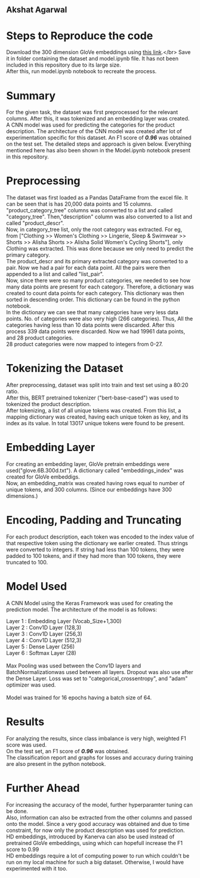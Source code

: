 ## Akshat Agarwal

# Steps to Reproduce the code

Download the 300 dimension GloVe embeddings using [this link]("https://nlp.stanford.edu/projects/glove/").</br>
Save it in folder containing the dataset and model.ipynb file. It has not been included in this repository due to its large size. </br>
After this, run model.ipynb notebook to recreate the process.


# Summary
For the given task, the dataset was first preprocessed for the relevant columns. After this, it was tokenized and an embedding layer was created. A CNN model was used for predicting the categories for the product description. The architecture of the CNN model was created after lot of experimentation specific for this dataset. An F1 score of <b><i>0.96</i></b> was obtained on the test set. The detailed steps and approach is given below. Everything mentioned here has also been shown in the Model.ipynb  notebook present in this repository.

# Preprocessing

The dataset was first loaded as a Pandas DataFrame from the excel file. It can be seen that is has 20,000 data points and 15 columns.</br>
"product_category_tree" columns was converted to a list and called "category_tree". Then,"description" column was also converted to a list and called "product_descr". </br>
Now, in category_tree list, only the root category was extracted. For eg, from ["Clothing >> Women's Clothing >> Lingerie, Sleep & Swimwear >> Shorts >> Alisha Shorts >> Alisha Solid Women's Cycling Shorts"], only Clothing was extracted. This was done because we only need to predict the primary category.</br>
The product_descr and its primary extracted category was converted to a pair. Now we had a pair for each data point. All the pairs were then appended to a list and called "list_pair". </br>
Now, since there were so many product categories, we needed to see how many data points are present for each category. Therefore, a dictionary was created to count data points for each category. This dictionary was then sorted in descending order. This dictionary can be found in the python notebook.</br>
In the dictionary we can see that many categories have very less data points. No. of categories were also very high (266 categories). Thus, All the categories having less than 10 data points were discarded. After this process 339 data points were discarded. Now we had 19961 data points, and 28 product categories. </br>
28 product categories were now mapped to integers from 0-27.</br>


# Tokenizing the Dataset

After preprocessing, dataset was split into train and test set using a 80:20 ratio.</br>
After this, BERT pretrained tokenizer ("bert-base-cased") was used to tokenized the product description.</br>
After tokenizing, a list of all unique tokens was created. From this list, a mapping dictionary was created, having each unique token as key, and its index as its value. In total 13017 unique tokens were found to be present.</br>

# Embedding Layer
For creating an embedding layer, GloVe pretrain embeddings were used("glove.6B.300d.txt"). A dictionary called "embeddings_index" was created for GloVe embeddigs.</br>
Now, an embedding_matrix was created having rows equal to number of unique tokens, and 300 columns. (Since our embeddings have 300 dimensions.)</br>

# Encoding, Padding and Truncating

For each product description, each token was encoded to the index value of that respective token using the dictionary we earlier created. Thus strings were converted to integers. If string had less than 100 tokens, they were padded to 100 tokens, and if they had more than 100 tokens, they were truncated to 100. </br>

# Model Used

A CNN Model using the Keras Framework was used for creating the prediction model. The architecture of the model is as follows: </br>

Layer 1 : Embedding Layer (Vocab_Size+1,300) </br>
Layer 2 :    Conv1D Layer    (128,3) </br>
Layer 3 : Conv1D Layer  (256,3)</br>
Layer 4 :   Conv1D Layer    (512,3)</br>
Layer 5 :   Dense Layer (256)</br>
Layer 6 :   Softmax Layer (28)</br>
</br>
Max Pooling was used between the Conv1D layers and BatchNormalizationwas used between all layers. Dropout was also use after the Dense Layer. Loss was set to "categorical_crossentropy", and "adam" optimizer was used. </br>
</br>
Model was trained for 16 epochs having a batch size of 64.

# Results
For analyzing the results, since class imbalance is very high, weighted F1 score was used.</br>
On the test set, an F1 score of <i><b>0.96</b></i> was obtained.</br>
The classification report and graphs for losses and accuracy during training are also present in the python notebook.

# Further Ahead

For increasing the accuracy of the model, further hyperparamter tuning can be done. </br>
Also, information can also be extracted from the other columns and passed onto the model. Since a very good accuracy was obtained and due to time constraint, for now only the product description was used for prediction.</br> 
HD embeddings, introduced by Kanerva can also be used instead of pretrained GloVe embeddings, using which can hopefull increase the F1 score to 0.99</br>
HD embeddings require a lot of computing power to run which couldn't be run on my local machine for such a big dataset. Otherwise, I would have experimented with it too.

